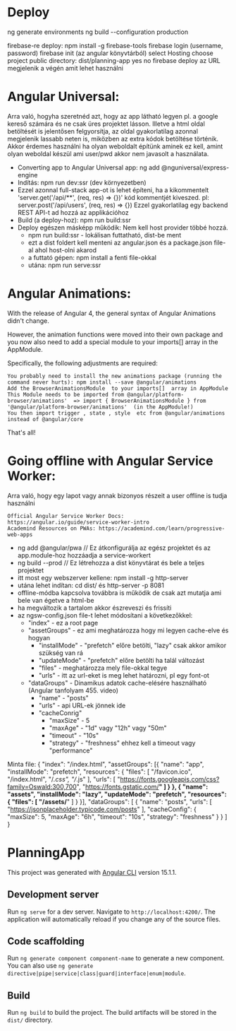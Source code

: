 # Deploy

ng generate environments
ng build --configuration production

firebase-re deploy:
npm install -g firebase-tools
firebase login (username, password)
firebase init (az angular könyvtárból)
select Hosting
choose project
public directory: dist/planning-app
yes
no
firebase deploy
az URL megjelenik a végén amit lehet használni

# Angular Universal:

Arra való, hogyha szeretnéd azt, hogy az app látható legyen pl. a google kereső számára és ne csak üres projektet
lásson.
Illetve a html oldal betöltését is jelentősen felgyorsítja, az oldal gyakorlatilag azonnal megjelenik lassabb neten is,
miközben az extra kódok betöltése történik.
Akkor érdemes használni ha olyan weboldalt építünk aminek ez kell, amint olyan weboldal készül ami user/pwd akkor nem
javasolt a használata.

- Converting app to Angular Universal app: ng add @nguniversal/express-engine
- Indítás: npm run dev:ssr (dev környezetben)
- Ezzel azonnal full-stack app-ot is lehet építeni, ha a kikommentelt 'server.get('/api/**', (req, res) => {})' kód
  kommentjét kiveszed.
  pl: server.post('/api/users', (req, res) => {})
  Ezzel gyakorlatilag egy backend REST API-t ad hozzá az applikációhoz
- Build (a deploy-hoz): npm run build:ssr
- Deploy egészen másképp működik: Nem kell host provider többé hozzá.
  - npm run build:ssr - lokálisan futtatható, dist-be ment
  - ezt a dist foldert kell menteni az angular.json és a package.json file-al ahol host-olni akarod
  - a futtató gépen: npm install a fenti file-okkal
  - utána: npm run serve:ssr

# Angular Animations:

With the release of Angular 4, the general syntax of Angular Animations didn't change.

However, the animation functions were moved into their own package and you now also need to add a special module to your
imports[]  array in the AppModule.

Specifically, the following adjustments are required:

    You probably need to install the new animations package (running the command never hurts): npm install --save @angular/animations 
    Add the BrowserAnimationsModule  to your imports[]  array in AppModule
    This Module needs to be imported from @angular/platform-browser/animations'  => import { BrowserAnimationsModule } from '@angular/platform-browser/animations'  (in the AppModule!)
    You then import trigger , state , style  etc from @angular/animations  instead of @angular/core 

That's all!

# Going offline with Angular Service Worker:

Arra való, hogy egy lapot vagy annak bizonyos részeit a user offline is tudja használni

    Official Angular Service Worker Docs: https://angular.io/guide/service-worker-intro
    Academind Resources on PWAs: https://academind.com/learn/progressive-web-apps

- ng add @angular/pwa // Ez átkonfigurálja az egész projektet és az app.module-hoz hozzáadja a service-workert
- ng build --prod // Ez létrehozza a dist könyvtárat és bele a teljes projektet
- itt most egy webszerver kellene: npm install -g http-server
- utána lehet indítan: cd dist/ és http-server -p 8081
- offline-módba kapcsolva továbbra is működik de csak azt mutatja ami bele van égetve a html-be
- ha megváltozik a tartalom akkor észreveszi és frissíti
- az ngsw-config.json file-t lehet módosítani a következőkkel:
  - "index" - ez a root page
  - "assetGroups" - ez ami meghatározza hogy mi legyen cache-elve és hogyan
    - "installMode" - "prefetch" előre betölti, "lazy" csak akkor amikor szükség van rá
    - "updateMode" - "prefetch" előre betölti ha talál változást
    - "files" - meghatározza mely file-okkal tegye
    - "urls" - itt az url-eket is meg lehet határozni, pl egy font-ot
  - "dataGroups" - Dinamikus adatok cache-elésére használható (Angular tanfolyam 455. video)
    - "name" - "posts"
    - "urls" - api URL-ek jönnek ide
    - "cacheConrig"
      - "maxSize" - 5
      - "maxAge" - "1d" vagy "12h" vagy "50m"
      - "timeout" - "10s"
      - "strategy" - "freshness" ehhez kell a timeout vagy "performance"

Minta file:
{
  "index": "/index.html",
  "assetGroups": [{
    "name": "app",
    "installMode": "prefetch",
    "resources": {
    "files": [
      "/favicon.ico",
      "/index.html",
      "/*.css",
      "/*.js"
      ],
    "urls": [
      "https://fonts.googleapis.com/css?family=Oswald:300,700",
      "https://fonts.gstatic.com/**"
      ]
    }
  }, {
    "name": "assets",
    "installMode": "lazy",
    "updateMode": "prefetch",
    "resources": {
    "files": [
      "/assets/**"
      ]
    }
  }],
  "dataGroups": [
    {
      "name": "posts",
      "urls": [
        "https://jsonplaceholder.typicode.com/posts"
        ],
      "cacheConfig": {
        "maxSize": 5,
        "maxAge": "6h",
        "timeout": "10s",
        "strategy": "freshness"
      }
    }
  ]
}

# PlanningApp

This project was generated with [Angular CLI](https://github.com/angular/angular-cli) version 15.1.1.

## Development server

Run `ng serve` for a dev server. Navigate to `http://localhost:4200/`. The application will automatically reload if you
change any of the source files.

## Code scaffolding

Run `ng generate component component-name` to generate a new component. You can also
use `ng generate directive|pipe|service|class|guard|interface|enum|module`.

## Build

Run `ng build` to build the project. The build artifacts will be stored in the `dist/` directory.

